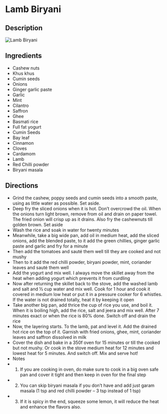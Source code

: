 # Lamb Biryani

## Description
![Lamb Biryani](https://www.themealdb.com/images/media/meals/xrttsx1487339558.jpg "Lamb Biryani")

## Ingredients
- Cashew nuts
- Khus khus
- Cumin seeds
- Onions
- Ginger garlic paste
- Garlic
- Mint
- Cilantro
- Saffron
- Ghee
- Basmati rice
- Full fat yogurt
- Cumin Seeds
- Bay leaf
- Cinnamon
- Cloves
- Cardamom
- Lamb
- Red Chilli powder
- Biryani masala

## Directions
- Grind the cashew, poppy seeds and cumin seeds into a smooth paste, using as little water as possible. Set aside. 
- Deep fry the sliced onions when it is hot. Don’t overcrowd the oil. When the onions turn light brown, remove from oil and drain on paper towel. The fried onion will crisp up as it drains. Also fry the cashewnuts till golden brown. Set aside
- Wash the rice and soak in water for twenty minutes
- Meanwhile, take a big wide pan, add oil in medium heat, add the sliced onions, add the blended paste, to it add the green chillies, ginger garlic paste and garlic and fry for a minute
- Then add the tomatoes and sauté them well till they are cooked and not mushy
- Then to it add the red chilli powder, biryani powder, mint, coriander leaves and sauté them well
- Add the yogurt and mix well. I always move the skillet away from the heat when adding yogurt which prevents it from curdling
- Now after returning the skillet back to the stove, add the washed lamb and salt and ½ cup water and mix well. Cook for 1 hour and cook it covered in medium low heat or put it in a pressure cooker for 6 whistles. If the water is not drained totally, heat it by keeping it open
- Take another big pan, add thrice the cup of rice you use, and boil it. When it is boiling high, add the rice, salt and jeera and mix well. After 7 minutes exact or when the rice is 80% done. Switch off and drain the rice
- Now, the layering starts. To the lamb, pat and level it. Add the drained hot rice on the top of it. Garnish with fried onions, ghee, mint, coriander leaves and saffron dissolved in milk
- Cover the dish and bake in a 350f oven for 15 minutes or till the cooked but not mushy. Or cook in the stove medium heat for 12 minutes and lowest heat for 5 minutes. And switch off. Mix and serve hot!
- Notes
- 1. If you are cooking in oven, do make sure to cook in a big oven safe pan and cover it tight and then keep in oven for the final step
- 2. You can skip biryani masala if you don’t have and add just garam masala (1 tsp and red chilli powder – 3 tsp instead of 1 tsp)
- 3. If it is spicy in the end, squeeze some lemon, it will reduce the heat and enhance the flavors also.
